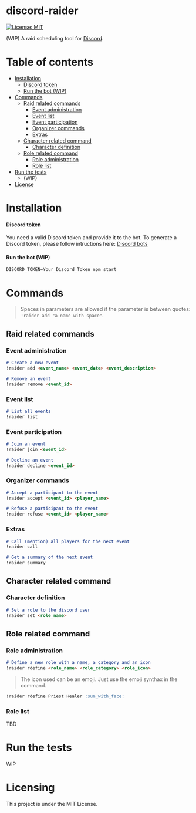 # discord-raider

[![License: MIT](https://img.shields.io/badge/License-MIT-yellow.svg)](https://opensource.org/licenses/MIT)

(WIP) A raid scheduling tool for [Discord](https://discordapp.com/).

Table of contents
=================
  - [Installation](#installation)
    - [Discord token](#discord-token)
    - [Run the bot (WIP)](#run-the-bot-wip)
  - [Commands](#commands)
    - [Raid related commands](#raid-related-commands)
      - [Event administration](#event-administration)
      - [Event list](#event-list)
      - [Event participation](#event-participation)
      - [Organizer commands](#organizer-commands)
      - [Extras](#extras)
    - [Character related command](#character-related-command)
      - [Character definition](#character-definition)
    - [Role related command](#role-related-command)
      - [Role administration](#role-administration)
      - [Role list](#role-list)
  - [Run the tests](#run-the-tests)
    - (WIP)
  - [License](#Licensing)


Installation
============
#### Discord token
You need a valid Discord token and provide it to the bot. To generate a Discord token, please follow intructions here: [Discord bots](https://discordapp.com/developers/docs/topics/oauth2#bots)

#### Run the bot (WIP)

```
DISCORD_TOKEN=Your_Discord_Token npm start
```

Commands
========

>Spaces in parameters are allowed if the parameter is between quotes: `!raider add "a name with space"`.


## Raid related commands

### Event administration
```md
# Create a new event
!raider add <event_name> <event_date> <event_description>

# Remove an event
!raider remove <event_id>
```

### Event list
```md
# List all events
!raider list
```

### Event participation
```md
# Join an event
!raider join <event_id>

# Decline an event
!raider decline <event_id>
```

### Organizer commands
```md
# Accept a participant to the event
!raider accept <event_id> <player_name>

# Refuse a participant to the event
!raider refuse <event_id> <player_name>
```

### Extras
```md
# Call (mention) all players for the next event
!raider call

# Get a summary of the next event
!raider summary
```

## Character related command

### Character definition
```md
# Set a role to the discord user
!raider set <role_name>
```

## Role related command

### Role administration
```md
# Define a new role with a name, a category and an icon
!raider rdefine <role_name> <role_category> <role_icon>
```

> The icon used can be an emoji. Just use the emoji synthax in the command.

```md
!raider rdefine Priest Healer :sun_with_face:  
```

### Role list
TBD


Run the tests
=============
WIP

Licensing
=========
This project is under the MIT License.
